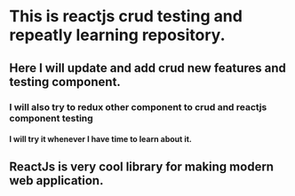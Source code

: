 # This is reactjs crud testing and repeatly learning repository.
## Here I will update and add crud new features and testing component.
### I will also try to redux other component to crud and reactjs component testing
#### I will try it whenever I have time to learn about it.
## ReactJs is very cool library for making modern web application.
